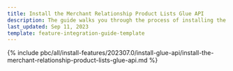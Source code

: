 ```yaml
---
title: Install the Merchant Relationship Product Lists Glue API
description: The guide walks you through the process of installing the Merchant Relationship Product Lists API feature into the project.
last_updated: Sep 11, 2023
template: feature-integration-guide-template
---
```


{% include pbc/all/install-features/202307.0/install-glue-api/install-the-merchant-relationship-product-lists-glue-api.md %} <!-- To edit, see /_includes/pbc/all/install-features/202307.0/install-glue-api/install-the-merchant-relationship-product-lists-glue-api.md -->
